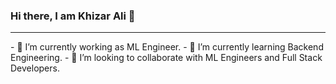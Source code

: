 ### Hi there, I am Khizar Ali 👋
<hr>
- 🔭 I’m currently working as ML Engineer.
- 🌱 I’m currently learning Backend Engineering.
- 👯 I’m looking to collaborate with ML Engineers and Full Stack Developers.
<!--
**Khizar-Ali/Khizar-Ali** is a ✨ _special_ ✨ repository because its `README.md` (this file) appears on your GitHub profile.

Here are some ideas to get you started:


- 🤔 I’m looking for help with ...
- 💬 Ask me about ...
- 📫 How to reach me: ...
- 😄 Pronouns: ...
- ⚡ Fun fact: ...
-->
